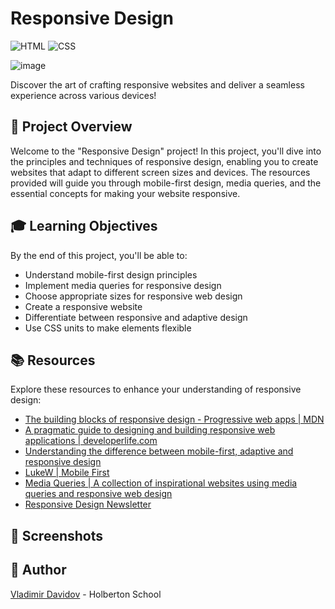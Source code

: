 # Responsive Design

![HTML](https://img.shields.io/badge/HTML-5-blue?style=for-the-badge&logo=html5&logoColor=white)
![CSS](https://img.shields.io/badge/CSS-3-blue?style=for-the-badge&logo=css3&logoColor=white)

![image](https://github.com/v-dav/holbertonschool-web_front_end/assets/115344057/a4fb4eb4-373f-4687-b337-af5892eb7d02)

Discover the art of crafting responsive websites and deliver a seamless experience across various devices!


## 🧐 Project Overview
Welcome to the "Responsive Design" project! In this project, you'll dive into the principles and techniques of responsive design, enabling you to create websites that adapt to different screen sizes and devices. The resources provided will guide you through mobile-first design, media queries, and the essential concepts for making your website responsive.


## 🎓 Learning Objectives

By the end of this project, you'll be able to:

- Understand mobile-first design principles
- Implement media queries for responsive design
- Choose appropriate sizes for responsive web design
- Create a responsive website
- Differentiate between responsive and adaptive design
- Use CSS units to make elements flexible

## 📚 Resources

Explore these resources to enhance your understanding of responsive design:

- [The building blocks of responsive design - Progressive web apps | MDN](https://developer.mozilla.org/en-US/docs/Web/Progressive_web_apps/Responsive)
- [A pragmatic guide to designing and building responsive web applications | developerlife.com](https://developerlife.com/2019/11/27/a-pragmatic-guide-to-designing-and-building-responsive-web-applications/)
- [Understanding the difference between mobile-first, adaptive and responsive design](https://uxdesign.cc/understanding-the-difference-between-mobile-first-adaptive-and-responsive-design-9e9223b9f455)
- [LukeW | Mobile First](https://www.lukew.com/ff/entry.asp?933)
- [Media Queries | A collection of inspirational websites using media queries and responsive web design](https://mediaqueri.es/)
- [Responsive Design Newsletter](https://responsivedesign.is/news/)



## 📸 Screenshots


##  🙇 Author

[Vladimir Davidov](https://github.com/v-dav) - Holberton School
